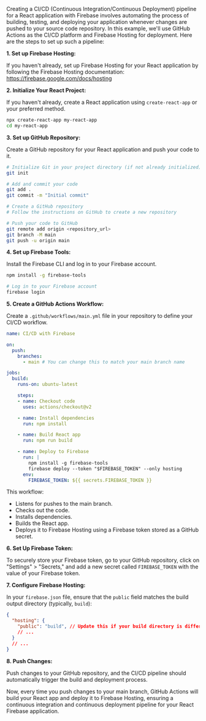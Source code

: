 Creating a CI/CD (Continuous Integration/Continuous Deployment) pipeline for a React application with Firebase involves automating the process of building, testing, and deploying your application whenever changes are pushed to your source code repository. In this example, we'll use GitHub Actions as the CI/CD platform and Firebase Hosting for deployment. Here are the steps to set up such a pipeline:

**1. Set up Firebase Hosting:**

If you haven't already, set up Firebase Hosting for your React application by following the Firebase Hosting documentation: https://firebase.google.com/docs/hosting

**2. Initialize Your React Project:**

If you haven't already, create a React application using `create-react-app` or your preferred method.

```bash
npx create-react-app my-react-app
cd my-react-app
```

**3. Set up GitHub Repository:**

Create a GitHub repository for your React application and push your code to it.

```bash
# Initialize Git in your project directory (if not already initialized)
git init

# Add and commit your code
git add .
git commit -m "Initial commit"

# Create a GitHub repository
# Follow the instructions on GitHub to create a new repository

# Push your code to GitHub
git remote add origin <repository_url>
git branch -M main
git push -u origin main
```

**4. Set up Firebase Tools:**

Install the Firebase CLI and log in to your Firebase account.

```bash
npm install -g firebase-tools

# Log in to your Firebase account
firebase login
```

**5. Create a GitHub Actions Workflow:**

Create a `.github/workflows/main.yml` file in your repository to define your CI/CD workflow.

```yaml
name: CI/CD with Firebase

on:
  push:
    branches:
      - main # You can change this to match your main branch name

jobs:
  build:
    runs-on: ubuntu-latest

    steps:
    - name: Checkout code
      uses: actions/checkout@v2

    - name: Install dependencies
      run: npm install

    - name: Build React app
      run: npm run build

    - name: Deploy to Firebase
      run: |
        npm install -g firebase-tools
        firebase deploy --token "$FIREBASE_TOKEN" --only hosting
      env:
        FIREBASE_TOKEN: ${{ secrets.FIREBASE_TOKEN }}
```

This workflow:

- Listens for pushes to the main branch.
- Checks out the code.
- Installs dependencies.
- Builds the React app.
- Deploys it to Firebase Hosting using a Firebase token stored as a GitHub secret.

**6. Set Up Firebase Token:**

To securely store your Firebase token, go to your GitHub repository, click on "Settings" > "Secrets," and add a new secret called `FIREBASE_TOKEN` with the value of your Firebase token.

**7. Configure Firebase Hosting:**

In your `firebase.json` file, ensure that the `public` field matches the build output directory (typically, `build`):

```json
{
  "hosting": {
    "public": "build", // Update this if your build directory is different
    // ...
  }
  // ...
}
```

**8. Push Changes:**

Push changes to your GitHub repository, and the CI/CD pipeline should automatically trigger the build and deployment process.

Now, every time you push changes to your main branch, GitHub Actions will build your React app and deploy it to Firebase Hosting, ensuring a continuous integration and continuous deployment pipeline for your React Firebase application.